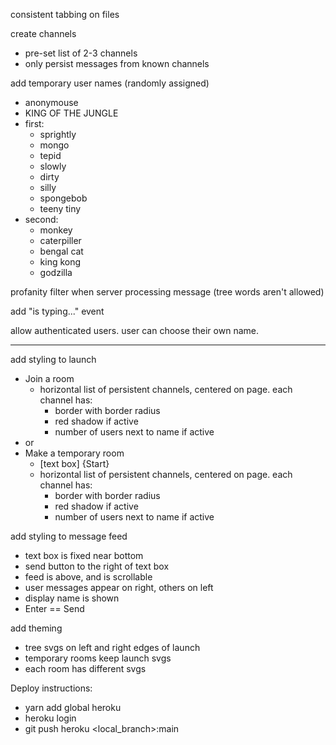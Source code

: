 consistent tabbing on files

create channels
* pre-set list of 2-3 channels
* only persist messages from known channels

add temporary user names (randomly assigned)
* anonymouse
* KING OF THE JUNGLE
* first:
    * sprightly
    * mongo
    * tepid
    * slowly
    * dirty
    * silly
    * spongebob
    * teeny tiny
* second:
    * monkey
    * caterpiller
    * bengal cat
    * king kong
    * godzilla

profanity filter when server processing message (tree words aren't allowed)

add "is typing..." event

allow authenticated users. user can choose their own name.

---

add styling to launch
* Join a room
  * horizontal list of persistent channels, centered on page. each channel has:
    * border with border radius
    * red shadow if active
    * number of users next to name if active
* or
* Make a temporary room
  * [text box] {Start}
  * horizontal list of persistent channels, centered on page. each channel has:
    * border with border radius
    * red shadow if active
    * number of users next to name if active

add styling to message feed
* text box is fixed near bottom
* send button to the right of text box
* feed is above, and is scrollable
* user messages appear on right, others on left
* display name is shown
* Enter == Send

add theming
* tree svgs on left and right edges of launch
* temporary rooms keep launch svgs
* each room has different svgs


Deploy instructions:
* yarn add global heroku
* heroku login
* git push heroku <local_branch>:main